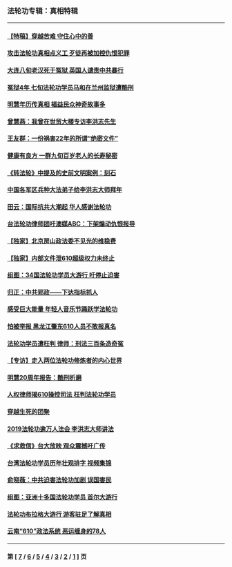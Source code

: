 ### 法轮功专辑：真相特辑
---
#### [【特稿】穿越苦难 守住心中的善](../../pages/nf4389/n13784979.md?09260430) 
#### [攻击法轮功真相点义工 歹徒再被加控仇恨犯罪](../../pages/nf4389/n13601019.md?09260430) 
#### [大连八旬老汉死于冤狱 英国人谴责中共暴行](../../pages/nf4389/n13480118.md?09260430) 
#### [冤狱4年 七旬法轮功学员马和在兰州监狱遭酷刑](../../pages/nf4389/n13304688.md?09260430) 
#### [明慧年历传真相 福益民众神奇故事多](../../pages/nf4389/n13294545.md?09260430) 
#### [曾慧燕：我曾在世贸大楼专访李洪志先生](../../pages/nf4389/n12898729.md?09260430) 
#### [王友群：一份祸害22年的所谓“绝密文件”](../../pages/nf4389/n12871750.md?09260430) 
#### [健康有良方 一群九旬百岁老人的长寿秘密](../../pages/nf4389/n12847475.md?09260430) 
#### [《转法轮》中提及的史前文明案例：刻石](../../pages/nf4389/n12758577.md?09260430) 
#### [中国各军区兵种大法弟子给李洪志大师拜年](../../pages/nf4389/n12750047.md?09260430) 
#### [田云：国际抗共大潮起 华人感谢法轮功](../../pages/nf4389/n12357708.md?09260430) 
#### [台法轮功律师团吁澳媒ABC：下架煽动仇恨报导](../../pages/nf4389/n12279917.md?09260430) 
#### [【独家】北京房山政法委不见光的维稳费](../../pages/nf4389/n12031979.md?09260430) 
#### [【独家】内部文件泄610超级权力未终止](../../pages/nf4389/n12023895.md?09260430) 
#### [组图：34国法轮功学员大游行 吁停止迫害](../../pages/nf4389/n11492658.md?09260430) 
#### [归正：中共邪政——下达指标抓人](../../pages/nf4389/n11474770.md?09260430) 
#### [感受巨大能量 年轻人音乐节踊跃学法轮功](../../pages/nf4389/n11441981.md?09260430) 
#### [怕被举报 黑龙江肇东610人员不敢报真名](../../pages/nf4389/n11436499.md?09260430) 
#### [法轮功学员遭枉判 律师：刑法三百条造奇冤](../../pages/nf4389/n11433943.md?09260430) 
#### [【专访】走入两位法轮功修炼者的内心世界](../../pages/nf4389/n11415623.md?09260430) 
#### [明慧20周年报告：酷刑折磨](../../pages/nf4389/n11387954.md?09260430) 
#### [人权律师揭610操控司法 枉判法轮功学员](../../pages/nf4389/n11313370.md?09260430) 
#### [穿越生死的团聚](../../pages/nf4389/n11258922.md?09260430) 
#### [2019法轮功逾万人法会 李洪志大师讲法](../../pages/nf4389/n11265303.md?09260430) 
#### [《求救信》台大放映 观众震撼吁广传](../../pages/nf4389/n10922251.md?09260430) 
#### [台湾法轮功学员历年壮观排字 视频集锦](../../pages/nf4389/n10878789.md?09260430) 
#### [俞晓薇：中共迫害法轮功加剧 误国害民](../../pages/nf4389/n10859260.md?09260430) 
#### [组图：亚洲十多国法轮功学员 首尔大游行](../../pages/nf4389/n10781149.md?09260430) 
#### [法轮功布拉格大游行 游客驻足了解真相](../../pages/nf4389/n10749360.md?09260430) 
#### [云南“610”政法系统 恶运缠身的78人](../../pages/nf4389/n10747534.md?09260430) 

---
#### 第 [ [7](./7.md?09260430) / [6](./6.md?09260430) / [5](./5.md?09260430) / [4](./4.md?09260430) / [3](./3.md?09260430) / [2](./2.md?09260430) / [1](./1.md?09260430) ] 页
